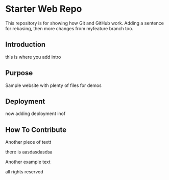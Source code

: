 # Starter Web Repo

This repository is for showing how Git and GitHub work. Adding a sentence for rebasing, then more changes from myfeature branch too.

## Introduction
this is where you add intro

## Purpose

Sample website with plenty of files for demos

## Deployment

now adding deployment inof


## How To Contribute
Another piece of textt

there is aasdasdasdsa


Another example text


all rights reserved
